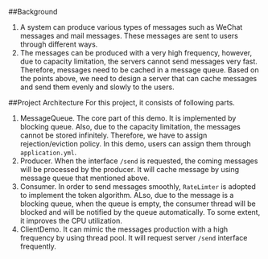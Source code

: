 ##Background
1. A system can produce various types of messages such as WeChat messages and mail messages. These messages are sent to users through different ways.
2. The messages can be produced with a very high frequency, however, due to capacity limitation, the servers cannot send messages very fast. Therefore, messages need to be cached in a message queue.
Based on the points above, we need to design a server that can cache messages and send them evenly and slowly to the users.

##Project Architecture
For this project, it consists of following parts.
1. MessageQueue. The core part of this demo. It is implemented by blocking queue. Also, due to the capacity limitation, the messages cannot be stored infinitely. Therefore, we have to assign
rejection/eviction policy. In this demo, users can assign them through `application.yml`.
2. Producer. When the interface `/send` is requested, the coming messages will be processed by the producer. It will cache message by using message queue that mentioned above.
3. Consumer. In order to send messages smoothly, `RateLimter` is adopted to implement the token algorithm. ALso, due to the message is a blocking queue, when the queue is empty, the consumer thread will be blocked and will be notified by the queue automatically. To some extent, it improves the CPU utilization.
4. ClientDemo. It can mimic the messages production with a high frequency by using thread pool. It will request server `/send` interface frequently.

